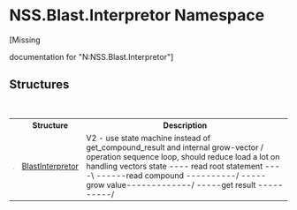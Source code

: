 # NSS.Blast.Interpretor Namespace
 

\[Missing <summary> documentation for "N:NSS.Blast.Interpretor"\]


## Structures
&nbsp;<table><tr><th></th><th>Structure</th><th>Description</th></tr><tr><td>![Public structure](media/pubstructure.gif "Public structure")</td><td><a href="T_NSS_Blast_Interpretor_BlastInterpretor">BlastInterpretor</a></td><td>
V2 - use state machine instead of get_compound_result and internal grow-vector / operation sequence loop, should reduce load a lot on handling vectors state ---- read root statement ----\ \------read compound ----------/ \-----grow value-------------/ \-----get result ----------/</td></tr></table>&nbsp;
